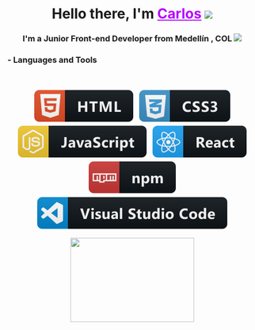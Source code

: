 <div align="center">
   <h1>Hello there, I'm <a style="color: #b602ff" href="https://www.linkedin.com/in/carlos~uribe/" target="_blank">Carlos</a> <img src="https://emoji.gg/assets/emoji/5211-fire-emojis.gif" width="25px"> </h1>
</div>

<div align="center">
<h3>I'm a Junior Front-end Developer from Medellín , COL <img src="https://www.fg-a.com/flags/animated-colombia-flag-2.gif" width="20"></h3>
</div>

### - Languages and Tools

<br />

<p align="center">
  <!-- For more icons please follow https://github.com/MikeCodesDotNET/ColoredBadges -->
  <img src="https://raw.githubusercontent.com/MikeCodesDotNET/ColoredBadges/master/svg/dev/languages/html.svg" alt="html" style="vertical-align:top; margin:4px">
  <img src="https://raw.githubusercontent.com/MikeCodesDotNET/ColoredBadges/master/svg/dev/languages/css3.svg" alt="CSS3" style="vertical-align:top; margin:4px">
  <img src="https://raw.githubusercontent.com/MikeCodesDotNET/ColoredBadges/master/svg/dev/languages/js.svg" alt="JavaScript" style="vertical-align:top; margin:4px">
  <img src="https://raw.githubusercontent.com/MikeCodesDotNET/ColoredBadges/master/svg/dev/frameworks/react.svg" alt="react" style="vertical-align:top; margin:4px">
  <img src="https://raw.githubusercontent.com/MikeCodesDotNET/ColoredBadges/master/svg/dev/services/npm.svg" alt="npm" style="vertical-align:top; margin:4px">
  <img src="https://raw.githubusercontent.com/MikeCodesDotNET/ColoredBadges/master/svg/dev/tools/visualstudio_code.svg" alt="vscode" style="vertical-align:top; margin:4px">
</p>

<p align="center">
   <img height="170px" width="250" src="https://c.tenor.com/FedkM8mspFgAAAAC/big-thonk-hmmm.gif" />
</p>
